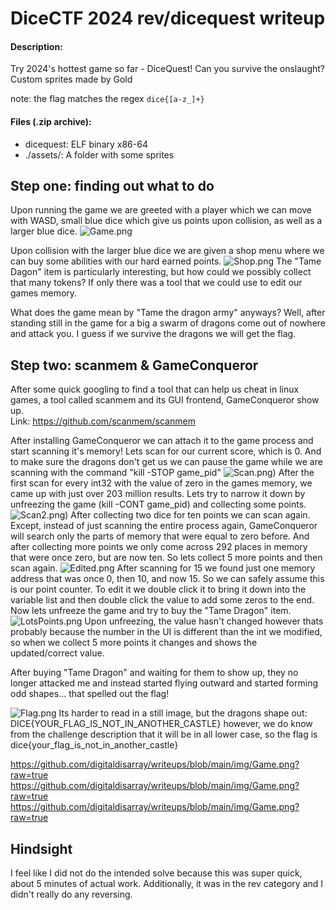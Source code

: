 # DiceCTF 2024 rev/dicequest writeup
#### Description:
Try 2024's hottest game so far - DiceQuest! Can you survive the onslaught? Custom sprites made by Gold

note: the flag matches the regex `dice{[a-z_]+}`
#### Files (.zip archive):
 - dicequest: ELF binary x86-64
 - ./assets/: A folder with some sprites
## Step one: finding out what to do
Upon running the game we are greeted with a player which we can move with WASD, small blue dice which give us points upon collision, as well as a larger blue dice.
![Game.png](https://github.com/digitaldisarray/writeups/blob/main/img/Game.png?raw=true)

Upon collision with the larger blue dice we are given a shop menu where we can buy some abilities with our hard earned points.
![Shop.png](https://github.com/digitaldisarray/writeups/blob/main/img/Shop.png?raw=true)
The "Tame Dagon" item is particularly interesting, but how could we possibly collect that many tokens? If only there was a tool that we could use to edit our games memory.  
  
What does the game mean by "Tame the dragon army" anyways? Well, after standing still in the game for a big a swarm of dragons come out of nowhere and attack you. I guess if we survive the dragons we will get the flag.
## Step two: scanmem & GameConqueror
After some quick googling to find a tool that can help us cheat in linux games, a tool called scanmem and its GUI frontend, GameConqueror show up.   
Link: https://github.com/scanmem/scanmem  

After installing GameConqueror we can attach it to the game process and start scanning it's memory! Lets scan for our current score, which is 0. And to make sure the dragons don't get us we can pause the game while we are scanning with the command "kill -STOP game_pid"
![Scan.png](https://github.com/digitaldisarray/writeups/blob/main/img/Scan.png?raw=true))
After the first scan for every int32 with the value of zero in the games memory, we came up with just over 203 million results. Lets try to narrow it down by unfreezing the game (kill -CONT game_pid) and collecting some points.
![Scan2.png](https://github.com/digitaldisarray/writeups/blob/main/img/Scan2.png?raw=true))
After collecting two dice for ten points we can scan again. Except, instead of just scanning the entire process again, GameConqueror will search only the parts of memory that were equal to zero before. And after collecting more points we only come across 292 places in memory that were once zero, but are now ten. So lets collect 5 more points and then scan again.
![Edited.png](https://github.com/digitaldisarray/writeups/blob/main/img/Edited.png?raw=true)
After scanning for 15 we found just one memory address that was once 0, then 10, and now 15. So we can safely assume this is our point counter. To edit it we double click it to bring it down into the variable list and then double click the value to add some zeros to the end. Now lets unfreeze the game and try to buy the "Tame Dragon" item.
![LotsPoints.png](https://github.com/digitaldisarray/writeups/blob/main/img/LotsPoints.png?raw=true)
Upon unfreezing, the value hasn't changed however thats probably because the number in the UI is different than the int we modified, so when we collect 5 more points it changes and shows the updated/correct value.  
  
After buying "Tame Dragon" and waiting for them to show up, they no longer attacked me and instead started flying outward and started forming odd shapes... that spelled out the flag!

![Flag.png](https://github.com/digitaldisarray/writeups/blob/main/img/Flag.png?raw=true)
Its harder to read in a still image, but the dragons shape out: DICE{YOUR_FLAG_IS_NOT_IN_ANOTHER_CASTLE} however, we do know from the challenge description that it will be in all lower case, so the flag is dice{your_flag_is_not_in_another_castle}

https://github.com/digitaldisarray/writeups/blob/main/img/Game.png?raw=true
https://github.com/digitaldisarray/writeups/blob/main/img/Game.png?raw=true
https://github.com/digitaldisarray/writeups/blob/main/img/Game.png?raw=true

## Hindsight
I feel like I did not do the intended solve because this was super quick, about 5 minutes of actual work. Additionally, it was in the rev category and I didn't really do any reversing.